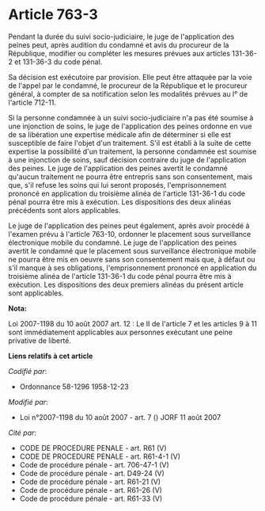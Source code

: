 # Article 763-3

Pendant la durée du suivi socio-judiciaire, le juge de l'application des peines peut, après audition du condamné et avis du
procureur de la République, modifier ou compléter les mesures prévues aux articles 131-36-2 et 131-36-3 du code pénal.

Sa décision est exécutoire par provision. Elle peut être attaquée par la voie de l'appel par le condamné, le procureur de la
République et le procureur général, à compter de sa notification selon les modalités prévues au l° de l'article 712-11.

Si la personne condamnée à un suivi socio-judiciaire n'a pas été soumise à une injonction de soins, le juge de l'application
des peines ordonne en vue de sa libération une expertise médicale afin de déterminer si elle est susceptible de faire l'objet
d'un traitement. S'il est établi à la suite de cette expertise la possibilité d'un traitement, la personne condamnée est
soumise à une injonction de soins, sauf décision contraire du juge de l'application des peines. Le juge de l'application des
peines avertit le condamné qu'aucun traitement ne pourra être entrepris sans son consentement, mais que, s'il refuse les
soins qui lui seront proposés, l'emprisonnement prononcé en application du troisième alinéa de l'article 131-36-1 du code
pénal pourra être mis à exécution. Les dispositions des deux alinéas précédents sont alors applicables.

Le juge de l'application des peines peut également, après avoir procédé à l'examen prévu à l'article 763-10, ordonner le
placement sous surveillance électronique mobile du condamné. Le juge de l'application des peines avertit le condamné que le
placement sous surveillance électronique mobile ne pourra être mis en oeuvre sans son consentement mais que, à défaut ou s'il
manque à ses obligations, l'emprisonnement prononcé en application du troisième alinéa de l'article 131-36-1 du code pénal
pourra être mis à exécution. Les dispositions des deux premiers alinéas du présent article sont applicables.

**Nota:**

Loi 2007-1198 du 10 août 2007 art. 12 : Le II de l'article 7 et les articles 9 à 11 sont immédiatement applicables aux
personnes exécutant une peine privative de liberté.

**Liens relatifs à cet article**

_Codifié par_:

  - Ordonnance 58-1296 1958-12-23

_Modifié par_:

  - Loi n°2007-1198 du 10 août 2007 - art. 7 () JORF 11 août 2007

_Cité par_:

  - CODE DE PROCEDURE PENALE - art. R61 (V)
  - CODE DE PROCEDURE PENALE - art. R61-4-1 (V)
  - Code de procédure pénale - art. 706-47-1 (V)
  - Code de procédure pénale - art. D49-24 (V)
  - Code de procédure pénale - art. R61-21 (V)
  - Code de procédure pénale - art. R61-26 (V)
  - Code de procédure pénale - art. R61-33 (V)
